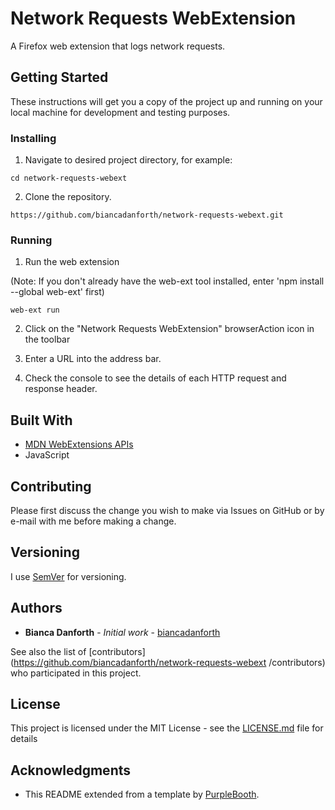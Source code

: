 # Network Requests WebExtension

A Firefox web extension that logs network requests.

## Getting Started

These instructions will get you a copy of the project up and running on your local machine for development and testing purposes.

### Installing

1. Navigate to desired project directory, for example:

```
cd network-requests-webext
```

2. Clone the repository.

```
https://github.com/biancadanforth/network-requests-webext.git
```

### Running

1. Run the web extension

(Note: If you don't already have the web-ext tool installed, enter 'npm install --global web-ext' first)

```
web-ext run
```

2. Click on the "Network Requests WebExtension" browserAction icon in the toolbar

3. Enter a URL into the address bar.

4. Check the console to see the details of each HTTP request and response header.

## Built With

* [MDN WebExtensions APIs](https://developer.mozilla.org/en-US/Add-ons/WebExtensions)
* JavaScript

## Contributing

Please first discuss the change you wish to make via Issues on GitHub or by e-mail with me before making a change.

## Versioning

I use [SemVer](http://semver.org/) for versioning. 

## Authors

* **Bianca Danforth** - *Initial work* - [biancadanforth](https://github.com/biancadanforth)

See also the list of [contributors](https://github.com/biancadanforth/network-requests-webext
/contributors) who participated in this project.

## License

This project is licensed under the MIT License - see the [LICENSE.md](LICENSE.md) file for details

## Acknowledgments

* This README extended from a template by [PurpleBooth](https://github.com/PurpleBooth).